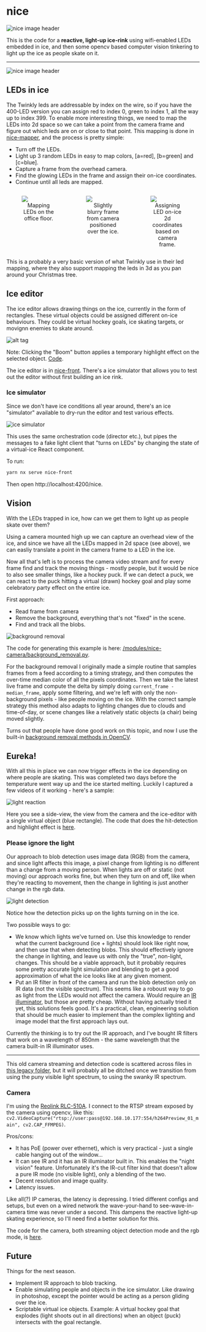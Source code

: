 # nice

![nice image header](/docs/images/readme/nice_repo_header.webp)

<p>This is the code for a <b>reactive, light-up ice-rink</b> using wifi-enabled LEDs embedded in ice, and then some opencv based computer vision tinkering to light up the ice as people skate on it.</p>

---

![nice image header](/docs/images/readme/nice_collage.webp)

## LEDs in ice

The Twinkly leds are addressable by index on the wire, so if you have the 400-LED version you can assign red to index 0, green to index 1, all the way up to index 399. To enable more interesting things, we need to map the LEDs into 2d space so we can take a point from the camera frame and figure out which leds are on or close to that point. This mapping is done in [nice-mapper](/apps/nice-mapper/), and the process is pretty simple:

- Turn off the LEDs.
- Light up 3 random LEDs in easy to map colors, [a=red], [b=green] and [c=blue].
- Capture a frame from the overhead camera.
- Find the glowing LEDs in the frame and assign their on-ice coordinates.
- Continue until all leds are mapped.

<p>
    <div style="display: grid; grid-template-columns: 1fr 1fr 1fr;">
        <figure><img src="docs/images/readme/nice_mapping_rgb_floor.webp"/><figcaption align="center">Mapping LEDs on the office floor.</figcaption></figure>
        <figure><img src="docs/images/readme/nice_mapping_rgb_ice.webp"/><figcaption align="center">Slightly blurry frame from camera positioned over the ice.</figcaption></figure>
        <figure><img src="docs/images/readme/nice_led_mapping_terminal.webp"/><figcaption align="center">Assigning LED on-ice 2d coordinates based on camera frame.</figcaption></figure>
    </div>
</p>

This is a probably a very basic version of what Twinkly use in their led mapping, where they also support mapping the leds in 3d as you pan around your Christmas tree.

## Ice editor

The ice editor allows drawing things on the ice, currently in the form of rectangles. These virtual objects could be assigned different on-ice behaviours. They could be virtual hockey goals, ice skating targets, or movignn enemies to skate around.

![alt tag](/docs/images/readme/nice_editor.webp)

Note: Clicking the "Boom" button applies a temporary highlight effect on the selected object. [Code](/libs/nice-common/src/effects/highlightObjectEffect.ts).

The ice editor is in [nice-front](/apps/nice-front/). There's a ice simulator that allows you to test out the editor without first building an ice rink.

### Ice simulator

Since we don't have ice conditions all year around, there's an ice "simulator" available to dry-run the editor and test various effects.

![ice simulator](/docs/images/readme/nice_ice_simulator.webp)

This uses the same orchestration code (director etc.), but pipes the messages to a fake light client that "turns on LEDs" by changing the state of a virtual-ice React component.

To run:

```bash
yarn nx serve nice-front
```

Then open http://localhost:4200/nice.

## Vision

With the LEDs trapped in ice, how can we get them to light up as people skate over them?

Using a camera mounted high up we can capture an overhead view of the ice, and since we have all the LEDs mapped in 2d space (see above), we can easliy translate a point in the camera frame to a LED in the ice.

Now all that's left is to process the camera video stream and for every frame find and track the moving things - mostly people, but it would be nice to also see smaller things, like a hockey puck. If we can detect a puck, we can react to the puck hitting a virtual (drawn) hockey goal and play some celebratory party effect on the entire ice.

First approach:

- Read frame from camera
- Remove the background, everything that's not "fixed" in the scene.
- Find and track all the blobs.

![background removal](/docs/images/readme/nice_background_removal.webp)

The code for generating this example is here: [/modules/nice-camera/background_removal.py](/modules/nice-camera/background_removal.py).

For the background removal I originally made a simple routine that samples frames from a feed according to a timing strategy, and then computes the over-time median color of all the pixels coordinates. Then we take the latest live frame and compute the delta by simply doing `current_frame - median_frame`, apply some filtering, and we're left with only the non-background pixels - like people moving on the ice. With the correct sample strategy this method also adapts to lighting changes due to clouds and time-of-day, or scene changes like a relatively static objects (a chair) being moved slightly.

Turns out that people have done good work on this topic, and now I use the built-in [background removal methods in OpenCV](https://docs.opencv.org/4.x/d1/dc5/tutorial_background_subtraction.html).

## Eureka!

With all this in place we can now trigger effects in the ice depending on where people are skating. This was completed two days before the temperature went way up and the ice started melting. Luckily I captured a few videos of it working - here's a sample:

![light reaction](/docs/images/readme/nice_light_reaction.webp)

Here you see a side-view, the view from the camera and the ice-editor with a single virtual object (blue rectangle). The code that does the hit-detection and highlight effect is [here](/libs/nice-common/src/action/actionDirector.ts#L99).

### Please ignore the light

Our approach to blob detection uses image data (RGB) from the camera, and since light affects this image, a pixel change from lighting is no different than a change from a moving person. When lights are off or static (not moving) our approach works fine, but when they turn on and off, like when they're reacting to movement, then the change in lighting is just another change in the rgb data.

![light detection](/docs/images/readme/nice_blob_detection_lights.webp)

Notice how the detection picks up on the lights turning on in the ice.

Two possible ways to go:

- We know which lights we've turned on. Use this knowledge to render what the current background (ice + lights) should look like right now, and then use that when detecting blobs. This should effectively ignore the change in lighting, and leave us with only the "true", non-light, changes. This should be a viable approach, but it probably requires some pretty accurate light simulation and blending to get a good approximation of what the ice looks like at any given moment.
- Put an IR filter in front of the camera and run the blob detection only on IR data (not the visible spectrum). This seems like a roboust way to go as light from the LEDs would not affect the camera. Would require an [IR illuminator](https://www.amazon.com/IR-Illuminators/b?ie=UTF8&node=7161095011), but those are pretty cheap. Without having actually tried it yet, this solutions feels good. It's a practical, clean, engineering solution that should be much easier to implement than the complex lighting and image model that the first approach lays out.

Currently the thinking is to try out the IR approach, and I've bought IR filters that work on a wavelength of 850nm - the same wavelength that the camera built-in IR illuminator uses.

---

This old camera streaming and detection code is scattered across files in [this legacy folder](/old/nice-camera/src/), but it will probably all be ditched once we transition from using the puny visible light spectrum, to using the swanky IR spectrum.

### Camera

I'm using the [Reolink RLC-510A](https://reolink.com/product/rlc-510a/). I connect to the RTSP stream exposed by the camera using opencv, like this: `cv2.VideoCapture("rtsp://user:pass@192.168.10.177:554/h264Preview_01_main", cv2.CAP_FFMPEG)`.

Pros/cons:

- It has PoE (power over ethernet), which is very practical - just a single cable hanging out of the window...
- It can see IR and it has an IR illuminator built in. This enables the "night vision" feature. Unfortunately it's the IR-cut filter kind that doesn't allow a pure IR mode (no visible light), only a blending of the two.
- Decent resolution and image quality.
- Latency issues.

Like all(?) IP cameras, the latency is depressing. I tried different configs and setups, but even on a wired network the wave-your-hand to see-wave-in-camera time was never under a second. This dampens the reactive light-up skating experience, so I'll need find a better solution for this.

The code for the camera, both streaming object detection mode and the rgb mode, is [here](/old/nice-camera/src).

## Future

Things for the next season.

- Implement IR approach to blob tracking.
- Enable simulating people and objects in the ice simulator. Like drawing in photoshop, except the pointer would be acting as a person gliding over the ice.
- Scriptable virtual ice objects. Example: A virtual hockey goal that explodes (light shoots out in all directions) when an object (puck) intersects with the goal rectangle.
